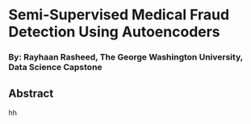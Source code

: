 # Semi-Supervised Medical Fraud Detection Using Autoencoders
### By: Rayhaan Rasheed, The George Washington University, Data Science Capstone
## Abstract
<break>
hh

